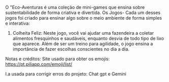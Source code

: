 O "Eco-Aventuras é uma coleção de mini-games que ensina sobre sustentabilidade de forma criativa e divertida.
Os Jogos- Cada um desses jogos foi criado para ensinar algo sobre o meio ambiente de forma simples e interativa:
1. Colheita Feliz:
Neste jogo, você vai ajudar uma fazendeira a coletar alimentos fresquinhos e saudáveis, enquanto desvia de todo tipo de lixo que aparece. Além de ser um treino para agilidade, o jogo ensina a importância de fazer escolhas conscientes no dia a dia.


Notas e créditos:
Site usado para obter os emojis: https://pt.piliapp.com/emoji/list/ 

I.a usada para corrigir erros do projeto: 
Chat gpt e Gemini
